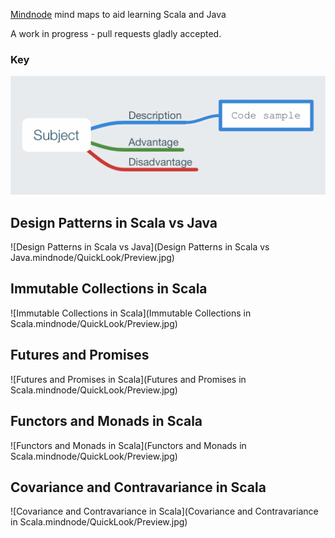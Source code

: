 [Mindnode](https://mindnode.com) mind maps to aid learning Scala and Java

A work in progress - pull requests gladly accepted.

### Key

![Key](./key.png)


## Design Patterns in Scala vs Java

![Design Patterns in Scala vs Java](Design Patterns in Scala vs Java.mindnode/QuickLook/Preview.jpg)

## Immutable Collections in Scala

![Immutable Collections in Scala](Immutable Collections in Scala.mindnode/QuickLook/Preview.jpg)

## Futures and Promises

![Futures and Promises in Scala](Futures and Promises in Scala.mindnode/QuickLook/Preview.jpg)

## Functors and Monads in Scala

![Functors and Monads in Scala](Functors and Monads in Scala.mindnode/QuickLook/Preview.jpg)

## Covariance and Contravariance in Scala

![Covariance and Contravariance in Scala](Covariance and Contravariance in Scala.mindnode/QuickLook/Preview.jpg)